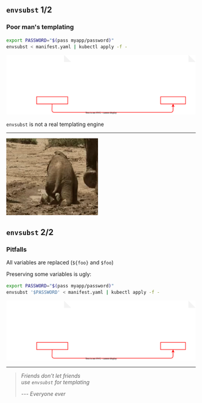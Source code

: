 ## `envsubst` 1/2

### Poor man's templating

```bash
export PASSWORD="$(pass myapp/password)"
envsubst < manifest.yaml | kubectl apply -f -
```

![](120_kubernetes/templating/envsubst.drawio.svg) <!-- .element: style="width: 90%;" -->

`envsubst` is not a real templating engine

---

![](images/elephant-clumsy.gif) <!-- .element: style="float: right; width: 25%; margin-top: 1em;" -->

## `envsubst` 2/2

### Pitfalls

All variables are replaced (`${foo}` and `$foo`)

Preserving some variables is ugly:
    
```bash
export PASSWORD="$(pass myapp/password)"
envsubst '$PASSWORD' < manifest.yaml | kubectl apply -f -
```
<!-- .element: style="width: 35em;" -->

![](120_kubernetes/templating/envsubst-pitfalls.drawio.svg) <!-- .element: style="width: 90%;" -->

---

<!-- .slide: class="center" style="width: 80%; padding-left: 10%; padding-right: 10%;" -->

> *Friends don't let friends<br/>use `envsubst` for templating*
>
> --- <cite>Everyone ever</cite>
